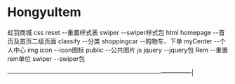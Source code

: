 # HongyuItem
虹羽商城
  css
    reset     --重置样式表
    swiper    --swiper样式包
  html
    homepage      --首页及首页二级页面
    classify      --分类
    shoppingcar   --购物车、下单
    myCenter      --个人中心
  img
    icon      --icon图标
    public    --公共图片
  js
    jquery    --jquery包
    Rem       --重置rem单位
    swiper    --swiper包
  
——————————————————————————————|
